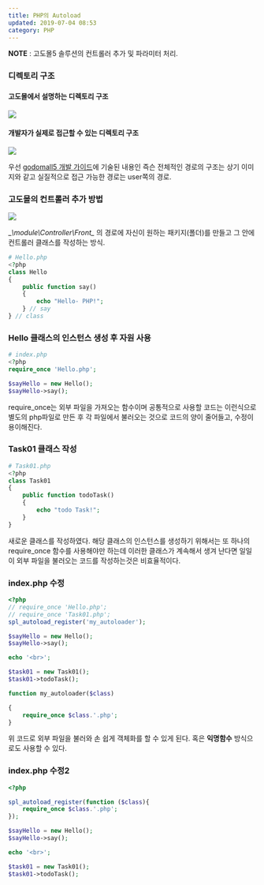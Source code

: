 ```yaml
---
title: PHP의 Autoload
updated: 2019-07-04 08:53
category: PHP
---
```

  
**NOTE** : 고도몰5 솔루션의 컨트롤러 추가 및 파라미터 처리.

### 디렉토리 구조
#### 고도몰에서 설명하는 디렉토리 구조
<a href="https://raw.githubusercontent.com/rlawjddbs/rlawjddbs.github.io/master/assets/common/imgs/190710/Directory.png" target="_new">![](https://raw.githubusercontent.com/rlawjddbs/rlawjddbs.github.io/master/assets/common/imgs/190710/Directory.png)</a>

#### 개발자가 실제로 접근할 수 있는 디렉토리 구조
<a href="https://raw.githubusercontent.com/rlawjddbs/rlawjddbs.github.io/master/assets/common/imgs/190710/file_architecture.png" target="_new">![](https://raw.githubusercontent.com/rlawjddbs/rlawjddbs.github.io/master/assets/common/imgs/190710/file_architecture.png)</a>

우선 [godomall5 개발 가이드](http://doc.godomall5.godomall.com/Getting_Started/Installation)에 기술된 내용인 즉슨 전체적인 경로의 구조는 상기 이미지와 같고 실질적으로 접근 가능한 경로는 user쪽의 경로.

<div class="divider"></div>

### 고도몰의 컨트롤러 추가 방법

<a href="https://raw.githubusercontent.com/rlawjddbs/rlawjddbs.github.io/master/assets/common/imgs/190710/AddController.png" target="_new">![](https://raw.githubusercontent.com/rlawjddbs/rlawjddbs.github.io/master/assets/common/imgs/190710/AddController.png)</a>

__\module\Controller\Front\__ 의 경로에 자신이 원하는 패키지(폴더)를 만들고 그 안에 컨트롤러 클래스를 작성하는 방식.

```php
# Hello.php
<?php
class Hello
{
    public function say()
    {
        echo "Hello- PHP!";
    } // say
} // class
```

### Hello 클래스의 인스턴스 생성 후 자원 사용
```php
# index.php
<?php
require_once 'Hello.php';

$sayHello = new Hello();
$sayHello->say();
```
require_once는 외부 파일을 가져오는 함수이며 공통적으로 사용할 코드는 이런식으로 별도의 php파일로 만든 후 각 파일에서 불러오는 것으로 코드의 양이 줄어들고, 수정이 용이해진다.

### Task01 클래스 작성
```php
# Task01.php
<?php
class Task01
{
    public function todoTask()
    {
        echo "todo Task!";
    }
}
```
새로운 클래스를 작성하였다. 해당 클래스의 인스턴스를 생성하기 위해서는 또 하나의 require_once 함수를 사용해야만 하는데 이러한 클래스가 계속해서 생겨 난다면 일일이 외부 파일을 불러오는 코드를 작성하는것은 비효율적이다.

### index.php 수정
```php
<?php
// require_once 'Hello.php';
// require_once 'Task01.php';
spl_autoload_register('my_autoloader');

$sayHello = new Hello();
$sayHello->say();

echo '<br>';

$task01 = new Task01();
$task01->todoTask();

function my_autoloader($class)

{
    require_once $class.'.php';
}
```

위 코드로 외부 파일을 불러와 손 쉽게 객체화를 할 수 있게 된다.
혹은 **익명함수** 방식으로도 사용할 수 있다.

### index.php 수정2
```php
<?php

spl_autoload_register(function ($class){
    require_once $class.'.php';
});

$sayHello = new Hello();
$sayHello->say();

echo '<br>';

$task01 = new Task01();
$task01->todoTask();
```